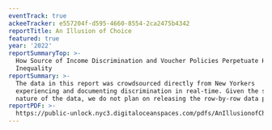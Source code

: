 ```yaml
---
eventTrack: true
ackeeTracker: e557204f-d595-4660-8554-2ca2475b4342
reportTitle: An Illusion of Choice
featured: true
year: '2022'
reportSummaryTop: >-
  How Source of Income Discrimination and Voucher Policies Perpetuate Housing
  Inequality
reportSummary: >-
  The data in this report was crowdsourced directly from New Yorkers
  experiencing and documenting discrimination in real-time. Given the sensitive
  nature of the data, we do not plan on releasing the row-by-row data publicly.
reportPDF: >-
  https://public-unlock.nyc3.digitaloceanspaces.com/pdfs/AnIllusionofChoice_FinalDigital_CORRECT.pdf
---
```


